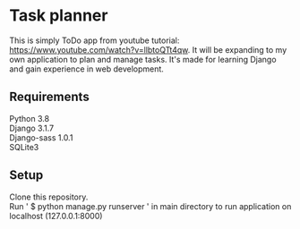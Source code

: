 # Task planner
This is simply ToDo app from youtube tutorial: https://www.youtube.com/watch?v=llbtoQTt4qw. It will be expanding to my own application to plan and manage tasks. It's made for learning Django and gain experience in web development.

## Requirements
Python 3.8<br>
Django 3.1.7<br>
Django-sass 1.0.1<br>
SQLite3

## Setup
Clone this repository.<br>
Run ' $ python manage.py runserver ' in main directory to run application on localhost (127.0.0.1:8000)<br>

